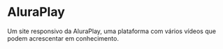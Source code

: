 # AluraPlay
Um site responsivo da AluraPlay, uma plataforma com vários vídeos que podem acrescentar em conhecimento.
